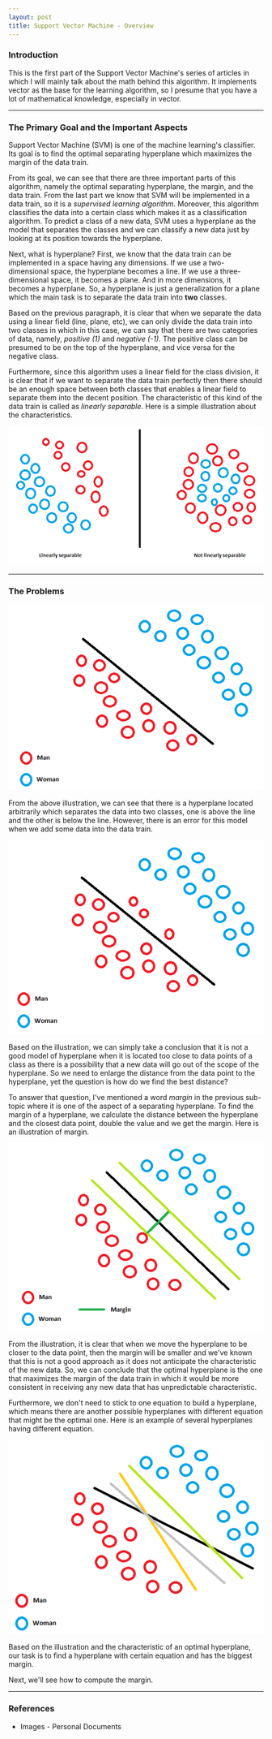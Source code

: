 ```yaml
---
layout: post
title: Support Vector Machine - Overview
---
```


### Introduction

This is the first part of the Support Vector Machine's series of articles in which I will mainly talk about the math behind this algorithm. It implements vector as the base for the learning algorithm, so I presume that you have a lot of mathematical knowledge, especially in vector.

-----

### The Primary Goal and the Important Aspects

Support Vector Machine (SVM) is one of the machine learning's classifier. Its goal is to find the optimal separating hyperplane which maximizes the margin of the data train.

From its goal, we can see that there are three important parts of this algorithm, namely the optimal separating hyperplane, the margin, and the data train. From the last part we know that SVM will be implemented in a data train, so it is a _supervised learning algorithm_. Moreover, this algorithm classifies the data into a certain class which makes it as a classification algorithm. To predict a class of a new data, SVM uses a hyperplane as the model that separates the classes and we can classify a new data just by looking at its position towards the hyperplane.

Next, what is hyperplane? First, we know that the data train can be implemented in a space having any dimensions. If we use a two-dimensional space, the hyperplane becomes a line. If we use a three-dimensional space, it becomes a plane. And in more dimensions, it becomes a hyperplane. So, a hyperplane is just a generalization for a plane which the main task is to separate the data train into **two** classes.

Based on the previous paragraph, it is clear that when we separate the data using a linear field (line, plane, etc), we can only divide the data train into two classes in which in this case, we can say that there are two categories of data, namely, _positive (1)_ and _negative (-1)_. The positive class can be presumed to be on the top of the hyperplane, and vice versa for the negative class.

Furthermore, since this algorithm uses a linear field for the class division, it is clear that if we want to separate the data train perfectly then there should be an enough space between both classes that enables a linear field to separate them into the decent position. The characteristic of this kind of the data train is called as _linearly separable_. Here is a simple illustration about the characteristics.

<img src="https://github.com/albertusk95/albertusk95.github.io/blob/master/public/img_ml/svm0_part1_0.png?raw=true" alt="Linearly and Not linearly separable" />

-----

### The Problems

<img src="https://github.com/albertusk95/albertusk95.github.io/blob/master/public/img_ml/svm0_part1_1.png?raw=true" alt="A hyperplane separating the data train normally" />

From the above illustration, we can see that there is a hyperplane located arbitrarily which separates the data into two classes, one is above the line and the other is below the line. However, there is an error for this model when we add some data into the data train.

<img src="https://github.com/albertusk95/albertusk95.github.io/blob/master/public/img_ml/svm0_part1_2.png?raw=true" alt="Inaccuracy of the hyperplane" />

Based on the illustration, we can simply take a conclusion that it is not a good model of hyperplane when it is located too close to data points of a class as there is a possibility that a new data will go out of the scope of the hyperplane. So we need to enlarge the distance from the data point to the hyperplane, yet the question is how do we find the best distance? 

To answer that question, I've mentioned a word _margin_ in the previous sub-topic where it is one of the aspect of a separating hyperplane. To find the margin of a hyperplane, we calculate the distance between the hyperplane and the closest data point, double the value and we get the margin. Here is an illustration of margin.

<img src="https://github.com/albertusk95/albertusk95.github.io/blob/master/public/img_ml/svm0_part1_3.png?raw=true" alt="Margin" />

From the illustration, it is clear that when we move the hyperplane to be closer to the data point, then the margin will be smaller and we've known that this is not a good approach as it does not anticipate the characteristic of the new data. So, we can conclude that the optimal hyperplane is the one that maximizes the margin of the data train in which it would be more consistent in receiving any new data that has unpredictable characteristic. 

Furthermore, we don't need to stick to one equation to build a hyperplane, which means there are another possible hyperplanes with different equation that might be the optimal one. Here is an example of several hyperplanes having different equation.

<img src="https://github.com/albertusk95/albertusk95.github.io/blob/master/public/img_ml/svm0_part1_4.png?raw=true" alt="Hyperplanes having different equation" />

Based on the illustration and the characteristic of an optimal hyperplane, our task is to find a hyperplane with certain equation and has the biggest margin.

Next, we'll see how to compute the margin. 

-----

### References

<ul>
	<li>Images - Personal Documents</li>
</ul>